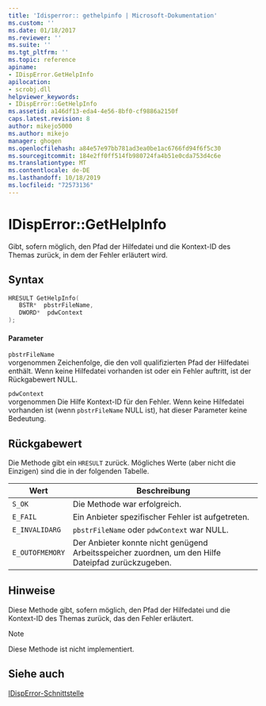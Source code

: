 ```yaml
---
title: 'Idisperror:: gethelpinfo | Microsoft-Dokumentation'
ms.custom: ''
ms.date: 01/18/2017
ms.reviewer: ''
ms.suite: ''
ms.tgt_pltfrm: ''
ms.topic: reference
apiname:
- IDispError.GetHelpInfo
apilocation:
- scrobj.dll
helpviewer_keywords:
- IDispError::GetHelpInfo
ms.assetid: a146df13-eda4-4e56-8bf0-cf9886a2150f
caps.latest.revision: 8
author: mikejo5000
ms.author: mikejo
manager: ghogen
ms.openlocfilehash: a84e57e97bb781ad3ea0be1ac6766fd94f6f5c30
ms.sourcegitcommit: 184e2ff0ff514fb980724fa4b51e0cda753d4c6e
ms.translationtype: MT
ms.contentlocale: de-DE
ms.lasthandoff: 10/18/2019
ms.locfileid: "72573136"
---
```

# <a name="idisperrorgethelpinfo"></a>IDispError::GetHelpInfo
Gibt, sofern möglich, den Pfad der Hilfedatei und die Kontext-ID des Themas zurück, in dem der Fehler erläutert wird.  
  
## <a name="syntax"></a>Syntax  
  
```cpp
HRESULT GetHelpInfo(  
   BSTR*  pbstrFileName,  
   DWORD*  pdwContext  
);  
```  
  
#### <a name="parameters"></a>Parameter  
 `pbstrFileName`  
 vorgenommen Zeichenfolge, die den voll qualifizierten Pfad der Hilfedatei enthält. Wenn keine Hilfedatei vorhanden ist oder ein Fehler auftritt, ist der Rückgabewert NULL.  
  
 `pdwContext`  
 vorgenommen Die Hilfe Kontext-ID für den Fehler. Wenn keine Hilfedatei vorhanden ist (wenn `pbstrFileName` NULL ist), hat dieser Parameter keine Bedeutung.  
  
## <a name="return-value"></a>Rückgabewert  
 Die Methode gibt ein `HRESULT` zurück. Mögliches Werte (aber nicht die Einzigen) sind die in der folgenden Tabelle.  
  
|Wert|Beschreibung|  
|-----------|-----------------|  
|`S_OK`|Die Methode war erfolgreich.|  
|`E_FAIL`|Ein Anbieter spezifischer Fehler ist aufgetreten.|  
|`E_INVALIDARG`|`pbstrFileName` oder `pdwContext` war NULL.|  
|`E_OUTOFMEMORY`|Der Anbieter konnte nicht genügend Arbeitsspeicher zuordnen, um den Hilfe Dateipfad zurückzugeben.|  
  
## <a name="remarks"></a>Hinweise  
 Diese Methode gibt, sofern möglich, den Pfad der Hilfedatei und die Kontext-ID des Themas zurück, das den Fehler erläutert.  
  
> [!NOTE]
> Diese Methode ist nicht implementiert.  
  
## <a name="see-also"></a>Siehe auch  
 [IDispError-Schnittstelle](../../winscript/reference/idisperror-interface.md)